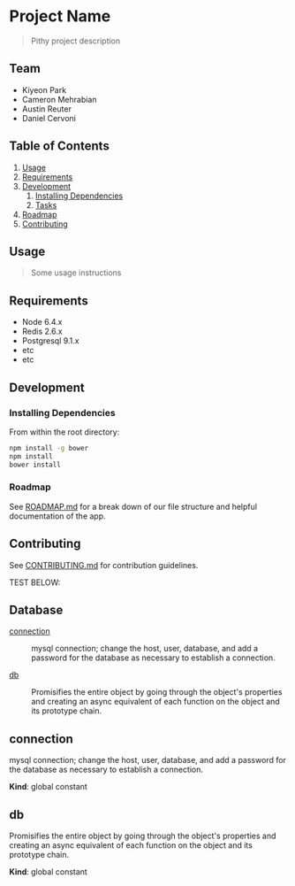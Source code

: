 # Project Name

> Pithy project description

## Team

  - Kiyeon Park
  - Cameron Mehrabian
  - Austin Reuter
  - Daniel Cervoni

## Table of Contents

1. [Usage](#Usage)
1. [Requirements](#requirements)
1. [Development](#development)
    1. [Installing Dependencies](#installing-dependencies)
    1. [Tasks](#tasks)
1. [Roadmap](#roadmap)
1. [Contributing](#contributing)

## Usage

> Some usage instructions

## Requirements

- Node 6.4.x
- Redis 2.6.x
- Postgresql 9.1.x
- etc
- etc

## Development

### Installing Dependencies

From within the root directory:

```sh
npm install -g bower
npm install
bower install
```

### Roadmap

See [ROADMAP.md](ROADMAP.md) for a break down of our file structure and helpful documentation of the app.


## Contributing

See [CONTRIBUTING.md](CONTRIBUTING.md) for contribution guidelines.


TEST BELOW:

## Database

<dl>
<dt><a href="#connection">connection</a></dt>
<dd><p>mysql connection; change the host, user, database, and add a password  for the database as necessary to establish a connection.</p>
</dd>
<dt><a href="#db">db</a></dt>
<dd><p>Promisifies the entire object by going through the object&#39;s properties and creating an async equivalent of each function on the object and its prototype chain.</p>
</dd>
</dl>

<a name="connection"></a>

## connection
mysql connection; change the host, user, database, and add a password  for the database as necessary to establish a connection.

**Kind**: global constant  
<a name="db"></a>

## db
Promisifies the entire object by going through the object's properties and creating an async equivalent of each function on the object and its prototype chain.

**Kind**: global constant  

